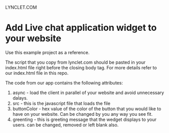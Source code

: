 LYNCLET.COM

# Add Live chat application widget to your website
Use this example project as a reference.

The script that you copy from lynclet.com should be pasted in your index.html file right before the closing body tag.
For more details refer to our index.html file in this repo.


The code from our app contains the following attributes:

1. async - load the client in parallel of your website and avoid unnecessary dalays.
2. src - this is the javascript file that loads the file
3. buttonColor - hex value of the color of the button that you would like to have on your website. Can be changed by you any way you see fit.
4. greenting - this is greeting message that the wedget displays to your users. can be changed, removed or left blank also.

